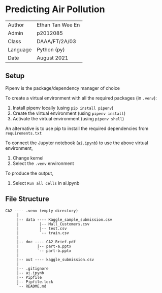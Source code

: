 # Predicting Air Pollution

|               |                       |
|---------------|-----------------------|
|   Author      |   Ethan Tan Wee En    |
|   Admin       |   p2012085            |
|   Class       |   DAAA/FT/2A/03       |
|   Language    |   Python (py)         |
|   Date        |   August 2021         |

## Setup

Pipenv is the package/dependency manager of choice

To create a virtual environment with all the required packages (in `.venv`):
1.  Install pipenv locally (using `pip install pipenv`)
2.  Create the virtual environment (using `pipenv install`)
3.  Activate the virtual environment (using `pipenv shell`)

An alternative is to use pip to install the required dependencies from `requirements.txt`

To connect the Jupyter notebook (`ai.ipynb`) to use the above virtual environment,
1.  Change kernel
2.  Select the `.venv` environment

To produce the output,
1.  Select `Run all cells` in ai.ipynb

## File Structure

```
CA2 ---- .venv (empty directory)
     |
     |-- data ---- Kaggle_sample_submission.csv
     |         |-- Mall_Customers.csv
     |         |-- test.csv
     |         `-- train.csv
     |
     |-- doc ---- CA2_Brief.pdf
     |        |-- part-a.pptx
     |        `-- part-b.pptx
     |
     |-- out ---- kaggle_submission.csv
     |
     |-- .gitignore
     |-- ai.ipynb
     |-- Pipfile
     |-- Pipfile.lock
     `-- README.md
```

##